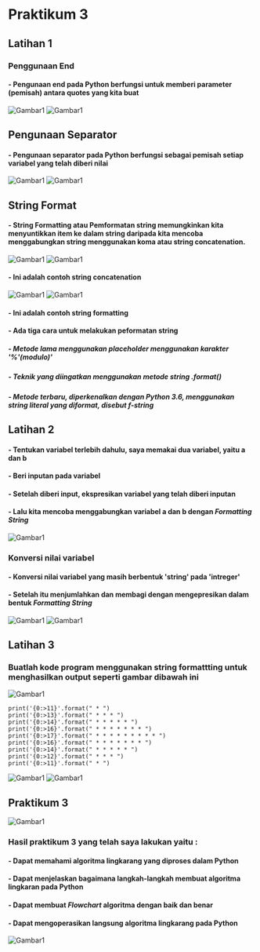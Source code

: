 # Praktikum 3
## Latihan 1
### Penggunaan End
#### - Pengunaan end pada Python berfungsi untuk memberi parameter (pemisah) antara quotes yang kita buat 
![Gambar1](Pk3/latihan1.1.png)
![Gambar1](yyyy/latihan1.2.png)
## Pengunaan Separator
#### - Pengunaan separator pada Python berfungsi sebagai pemisah setiap variabel yang telah diberi nilai 
![Gambar1](yyyy/latihan1.3.png)
![Gambar1](yyyy/latihan1.4.png)
## String Format
#### - String Formatting atau Pemformatan string memungkinkan kita menyuntikkan item ke dalam string daripada kita mencoba menggabungkan string menggunakan koma atau string concatenation.
![Gambar1](yyyy/latihan1.5.png)
![Gambar1](yyyy/latihan1.6.png)
#### - Ini adalah contoh string concatenation
![Gambar1](yyyy/latihan1.7.png)
![Gambar1](yyyy/latihan1.8.png)
#### - Ini adalah contoh string formatting
#### - Ada tiga cara untuk melakukan peformatan string
##### - Metode lama menggunakan placeholder menggunakan karakter '%'(modulo)'
##### - Teknik yang diingatkan menggunakan metode string .format()
##### - Metode terbaru, diperkenalkan dengan Python 3.6, menggunakan string literal yang diformat, disebut *f-string*
## Latihan 2 
#### - Tentukan variabel terlebih dahulu, saya memakai dua variabel, yaitu a dan b
#### - Beri inputan pada variabel
#### - Setelah diberi input, ekspresikan variabel yang telah diberi inputan
#### - Lalu kita mencoba menggabungkan variabel a dan b dengan *Formatting String*
![Gambar1](yyyy/latihan2.1.png)
### Konversi nilai variabel
#### - Konversi nilai variabel yang masih berbentuk 'string' pada 'intreger'
#### - Setelah itu menjumlahkan dan membagi dengan mengepresikan dalam bentuk *Formatting String*
![Gambar1](yyyy/latihan2.2.png)
![Gambar1](yyyy/latihan2.3.png)
## Latihan 3
### Buatlah kode program menggunakan string formattting untuk menghasilkan output seperti gambar dibawah ini
![Gambar1](yyyy/latihan3.1.png)
```
print('{0:>11}'.format(" * ")
print('{0:>13}'.format(" * * * ")
print('{0:>14}'.format(" * * * * * ")
print('{0:>16}'.format(" * * * * * * * ")
print('{0:>17}'.format(" * * * * * * * * * ")
print('{0:>16}'.format(" * * * * * * * ")
print('{0:>14}'.format(" * * * * * ")
print('{0:>12}'.format(" * * * ")
print('{0:>11}'.format(" * ")
```
![Gambar1](yyyy/latihan3.2.png)
![Gambar1](yyyy/latihan3.3.png)
## Praktikum 3 
![Gambar1](yyyy/Praktikum3.2.png)
### Hasil praktikum 3 yang telah saya lakukan yaitu :
#### - Dapat memahami algoritma lingkarang yang diproses dalam Python
#### - Dapat menjelaskan bagaimana langkah-langkah membuat algoritma lingkaran pada Python
#### - Dapat membuat *Flowchart* algoritma dengan baik dan benar
#### - Dapat mengoperasikan langsung algoritma lingkarang pada Python
![Gambar1](yyyy/Praktikum3.1.png)

